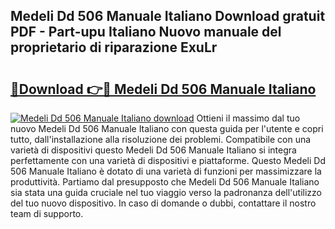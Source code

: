 ## Medeli Dd 506 Manuale Italiano Download gratuit PDF - Part-upu Italiano Nuovo manuale del proprietario di riparazione ExuLr

# <h2><a href="http://dfh1lo2.blite.top/?on=Medeli+Dd+506+Manuale+Italiano">🔗Download 👉🔴 Medeli Dd 506 Manuale Italiano</a></h2>

[![Medeli Dd 506 Manuale Italiano download](https://i.imgur.com/lujVjoI.png)](http://dfh1lo2.blite.top/?on=Medeli+Dd+506+Manuale+Italiano)
Ottieni il massimo dal tuo nuovo Medeli Dd 506 Manuale Italiano con questa guida per l'utente e copri tutto, dall'installazione alla risoluzione dei problemi. Compatibile con una varietà di dispositivi questo Medeli Dd 506 Manuale Italiano si integra perfettamente con una varietà di dispositivi e piattaforme. Questo Medeli Dd 506 Manuale Italiano è dotato di una varietà di funzioni per massimizzare la produttività. Partiamo dal presupposto che Medeli Dd 506 Manuale Italiano sia stata una guida cruciale nel tuo viaggio verso la padronanza dell'utilizzo del tuo nuovo dispositivo. In caso di domande o dubbi, contattare il nostro team di supporto.
